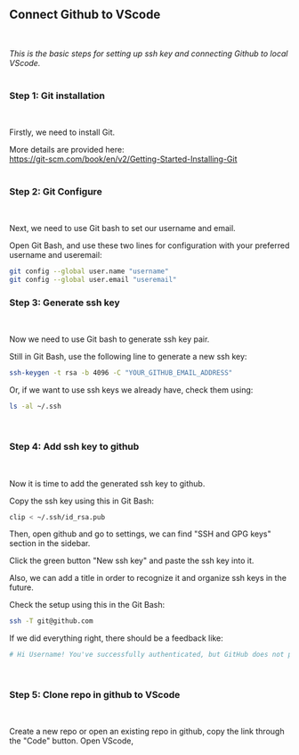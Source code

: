 ## **Connect Github to VScode**
<br>

*This is the basic steps for setting up ssh key and connecting Github to local VScode.*
<br>
<br>


### **Step 1: Git installation**
<br>

Firstly, we need to install Git.  

More details are provided here:  
https://git-scm.com/book/en/v2/Getting-Started-Installing-Git  
<br>

### **Step 2: Git Configure**  
<br>

Next, we need to use Git bash to set our username and email.  

Open Git Bash, and use these two lines for configuration with your preferred username and useremail:
```Bash
git config --global user.name "username"
git config --global user.email "useremail"
```
  
### **Step 3: Generate ssh key**  
<br>

Now we need to use Git bash to generate ssh key pair.  

Still in Git Bash, use the following line to generate a new ssh key:  
```Bash
ssh-keygen -t rsa -b 4096 -C "YOUR_GITHUB_EMAIL_ADDRESS"
```
Or, if we want to use ssh keys we already have, check them using:
```Bash
ls -al ~/.ssh
```
<br>

### **Step 4: Add ssh key to github**
<br>

Now it is time to add the generated ssh key to github.  

Copy the ssh key using this in Git Bash:
```Bash
clip < ~/.ssh/id_rsa.pub
```
Then, open github and go to settings, we can find "SSH and GPG keys" section in the sidebar.  

Click the green button "New ssh key" and paste the ssh key into it.  

Also, we can add a title in order to recognize it and organize ssh keys in the future.  

Check the setup using this in the Git Bash:
```Bash
ssh -T git@github.com
```
If we did everything right, there should be a feedback like:
```Bash
# Hi Username! You've successfully authenticated, but GitHub does not provide shell access.
```
<br>

### **Step 5: Clone repo in github to VScode**
<br>

Create a new repo or open an existing repo in github, copy the link through the "Code" button.
Open VScode, 